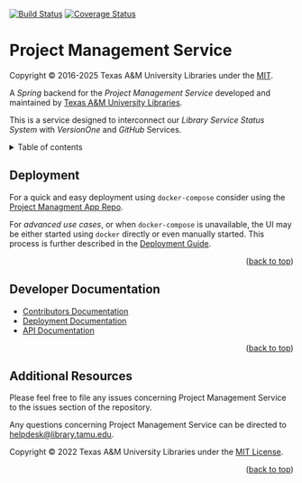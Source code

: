 [![Build Status][build-badge]][build-status]
[![Coverage Status][coverage-badge]][coverage-status]

# Project Management Service

Copyright © 2016-2025 Texas A&M University Libraries under the [MIT](LICENSE).

A *Spring* backend for the *Project Management Service* developed and maintained by [Texas A&M University Libraries][tamu-library].

This is a service designed to interconnect our *Library Service Status System* with *VersionOne* and *GitHub* Services.

<details>
<summary>Table of contents</summary>

  - [Deployment](#deployment)
  - [Developer Documentation](#developer-documentation)
  - [Additional Resources](#additional-resources)

</details>


## Deployment

For a quick and easy deployment using `docker-compose` consider using the [Project Managment App Repo][app-repo].

For _advanced use cases_, or when `docker-compose` is unavailable, the UI may be either started using `docker` directly or even manually started.
This process is further described in the [Deployment Guide][deployment-guide].

<div align="right">(<a href="#readme-top">back to top</a>)</div>


## Developer Documentation

- [Contributors Documentation][contribute-guide]
- [Deployment Documentation][deployment-guide]
- [API Documentation][api-documentation]

<div align="right">(<a href="#readme-top">back to top</a>)</div>


## Additional Resources

Please feel free to file any issues concerning Project Management Service to the issues section of the repository.

Any questions concerning Project Management Service can be directed to helpdesk@library.tamu.edu.

Copyright © 2022 Texas A&M University Libraries under the [MIT License][license].

<div align="right">(<a href="#readme-top">back to top</a>)</div>


<!-- LINKS -->
[app-repo]: https://github.com/TAMULib/ProjectManagement
[build-badge]: https://github.com/TAMULib/ProjectManagementService/workflows/Build/badge.svg
[build-status]: https://github.com/TAMULib/ProjectManagementService/actions?query=workflow%3ABuild
[coverage-badge]: https://coveralls.io/repos/github/TAMULib/ProjectManagementService/badge.svg
[coverage-status]: https://coveralls.io/github/TAMULib/ProjectManagementService

[api-documentation]: https://tamulib.github.io/ProjectManagementService
[tamu-library]: http://library.tamu.edu
[deployment-guide]: DEPLOYING.md
[contribute-guide]: CONTRIBUTING.md
[license]: LICENSE
